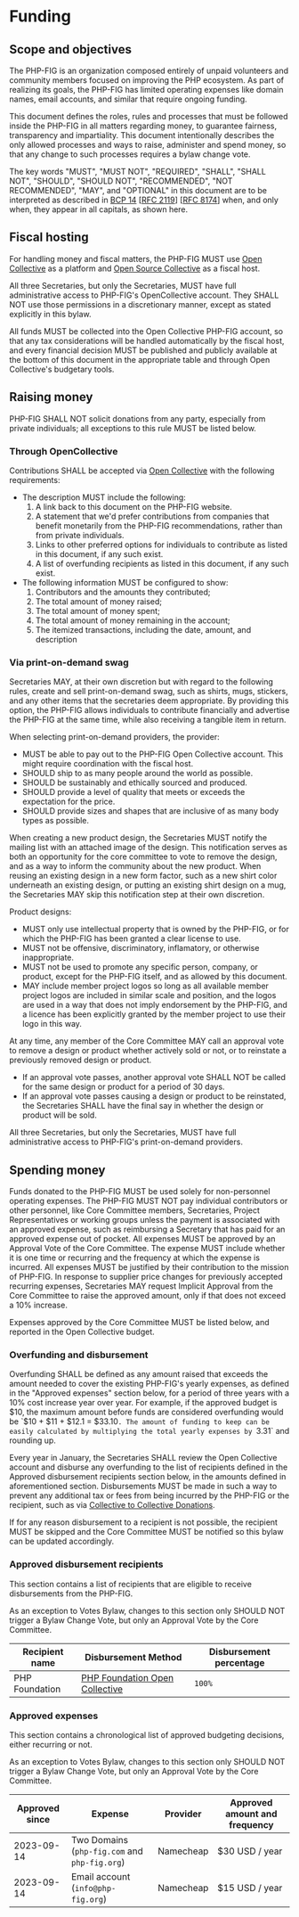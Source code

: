 # Funding

## Scope and objectives

The PHP-FIG is an organization composed entirely of unpaid volunteers and community members focused on improving the PHP ecosystem. As part of realizing its goals, the PHP-FIG has limited operating expenses like domain names, email accounts, and similar that require ongoing funding.  

This document defines the roles, rules and processes that must be followed inside the PHP-FIG in all matters regarding money, to guarantee fairness, transparency and impartiality. This document intentionally describes the only allowed processes and ways to raise, administer and spend money, so that any change to such processes requires a bylaw change vote. 

The key words "MUST", "MUST NOT", "REQUIRED", "SHALL", "SHALL
NOT", "SHOULD", "SHOULD NOT", "RECOMMENDED", "NOT RECOMMENDED",
"MAY", and "OPTIONAL" in this document are to be interpreted as
described in [BCP 14][] [[RFC 2119][]] [[RFC 8174][]] when, and only when, they
appear in all capitals, as shown here.

[BCP 14]: https://datatracker.ietf.org/doc/html/bcp14/
[RFC 2119]: https://datatracker.ietf.org/doc/html/rfc2119
[RFC 8174]: https://datatracker.ietf.org/doc/html/rfc8174

## Fiscal hosting

For handling money and fiscal matters, the PHP-FIG MUST use [Open Collective](https://opencollective.com/) as a platform and [Open Source Collective](https://opencollective.com/opensource) as a fiscal host.

All three Secretaries, but only the Secretaries, MUST have full administrative access to PHP-FIG's OpenCollective account. They SHALL NOT use those permissions in a discretionary manner, except as stated explicitly in this bylaw.

All funds MUST be collected into the Open Collective PHP-FIG account, so that any tax considerations will be handled automatically by the fiscal host, and every financial decision MUST be published and publicly available at the bottom of this document in the appropriate table and through Open Collective's budgetary tools.

## Raising money

PHP-FIG SHALL NOT solicit donations from any party, especially from private individuals; all exceptions to this rule MUST be listed below.

### Through OpenCollective

Contributions SHALL be accepted via [Open Collective](https://opencollective.com/) with the following requirements:

- The description MUST include the following:
    1. A link back to this document on the PHP-FIG website.
    2. A statement that we'd prefer contributions from companies that benefit
    monetarily from the PHP-FIG recommendations, rather than from private individuals.
    3. Links to other preferred options for individuals to contribute as listed in this document, if any such exist.
    4. A list of overfunding recipients as listed in this document, if any such exist.
- The following information MUST be configured to show:
    1. Contributors and the amounts they contributed;
    2. The total amount of money raised;
    3. The total amount of money spent;
    4. The total amount of money remaining in the account;
    5. The itemized transactions, including the date, amount, and description

### Via print-on-demand swag

Secretaries MAY, at their own discretion but with regard to the following rules, create and sell print-on-demand swag, such as shirts, mugs, stickers, and any other items that the secretaries deem appropriate. By providing this option, the PHP-FIG allows individuals to contribute financially and advertise the PHP-FIG at the same time, while also receiving a tangible item in return.

When selecting print-on-demand providers, the provider:

- MUST be able to pay out to the PHP-FIG Open Collective account. This might require coordination with the fiscal host.
- SHOULD ship to as many people around the world as possible.
- SHOULD be sustainably and ethically sourced and produced.
- SHOULD provide a level of quality that meets or exceeds the expectation for the price.
- SHOULD provide sizes and shapes that are inclusive of as many body types as possible.

When creating a new product design, the Secretaries MUST notify the mailing list with an attached image of the design. This notification serves as both an opportunity for the core committee to vote to remove the design, and as a way to inform the community about the new product. When reusing an existing design in a new form factor, such as a new shirt color underneath an existing design, or putting an existing shirt design on a mug, the Secretaries MAY skip this notification step at their own discretion.

Product designs:

- MUST only use intellectual property that is owned by the PHP-FIG, or for which the PHP-FIG has been granted a clear license to use.
- MUST not be offensive, discriminatory, inflamatory, or otherwise inappropriate.
- MUST not be used to promote any specific person, company, or product, except for the PHP-FIG itself, and as allowed by this document.
- MAY include member project logos so long as all available member project logos are included in similar scale and position, and the logos are used in a way that does not imply endorsement by the PHP-FIG, and a licence has been explicitly granted by the member project to use their logo in this way.

At any time, any member of the Core Committee MAY call an approval vote to remove a design or product whether actively sold or not, or to reinstate a previously removed design or product.

- If an approval vote passes, another approval vote SHALL NOT be called for the same design or product for a period of 30 days. 
- If an approval vote passes causing a design or product to be reinstated, the Secretaries SHALL have the final say in whether the design or product will be sold.

All three Secretaries, but only the Secretaries, MUST have full administrative access to PHP-FIG's print-on-demand providers.

## Spending money

Funds donated to the PHP-FIG MUST be used solely for non-personnel operating expenses. The PHP-FIG MUST NOT pay individual contributors or other personnel, like Core Committee members, Secretaries, Project Representatives or working groups unless the payment is associated with an approved expense, such as reimbursing a Secretary that has paid for an approved expense out of pocket.
All expenses MUST be approved by an Approval Vote of the Core Committee. The expense MUST include whether it is one time or recurring and the frequency at which the expense is incurred. All expenses MUST be justified by their contribution to the mission of PHP-FIG. In response to supplier price changes for previously accepted recurring expenses, Secretaries MAY request Implicit Approval from the Core Committee to raise the approved amount, only if that does not exceed a 10% increase.

Expenses approved by the Core Committee MUST be listed below, and reported in the Open Collective budget.

### Overfunding and disbursement

Overfunding SHALL be defined as any amount raised that exceeds the amount needed to cover the existing PHP-FIG's yearly expenses, as defined in the "Approved expenses" section below, for a period of three years with a 10% cost increase year over year. For example, if the approved budget is $10, the maximum amount before funds are considered overfunding would be `$10 + $11 + $12.1 = $33.10`. The amount of funding to keep can be easily calculated by multiplying the total yearly expenses by `3.31` and rounding up.

Every year in January, the Secretaries SHALL review the Open Collective account and disburse any overfunding to the list of recipients defined in the Approved disbursement recipients section below, in the amounts defined in aforementioned section. Disbursements MUST be made in such a way to prevent any additional tax or fees from being incurred by the PHP-FIG or the recipient, such as via [Collective to Collective Donations][c2c].

If for any reason disbursement to a recipient is not possible, the recipient MUST be skipped and the Core Committee MUST be notified so this bylaw can be updated accordingly.

### Approved disbursement recipients

This section contains a list of recipients that are eligible to receive disbursements from the PHP-FIG. 

As an exception to Votes Bylaw, changes to this section only SHOULD NOT trigger a Bylaw Change Vote, but only an Approval Vote by the Core Committee.


| Recipient name | Disbursement Method | Disbursement percentage |
|----------------|----------------------------------|-------------------------| 
| PHP Foundation | [PHP Foundation Open Collective][phpfoundation] | `100%` |

[phpfoundation]: https://opencollective.com/phpfoundation
[c2c]: https://documentation.opencollective.com/giving-to-collectives/giving-to-other-collectives

### Approved expenses

This section contains a chronological list of approved budgeting decisions, either recurring or not.

As an exception to Votes Bylaw, changes to this section only SHOULD NOT trigger a Bylaw Change Vote, but only an Approval Vote by the Core Committee.

| Approved since | Expense                                       | Provider  | Approved amount and frequency  |
|----------------|-----------------------------------------------|-----------|--------------------------------|
| 2023-09-14     | Two Domains (`php-fig.com` and `php-fig.org`) | Namecheap | $30 USD / year |
| 2023-09-14     | Email account (`info@php-fig.org`)            | Namecheap | $15 USD / year            |

[RFC 2119]: https://tools.ietf.org/html/rfc2119